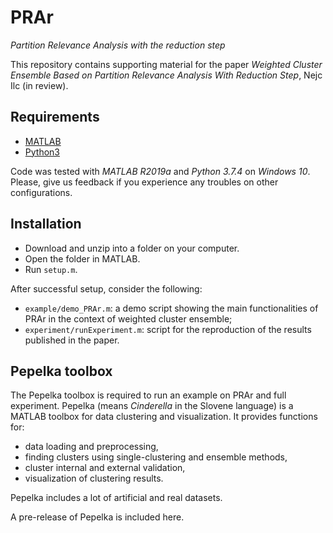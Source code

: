 # PRAr
_Partition Relevance Analysis with the reduction step_

This repository contains supporting material for the paper 
*Weighted Cluster Ensemble Based on Partition Relevance Analysis With Reduction Step*, Nejc Ilc (in review).

## Requirements

- [MATLAB](https://www.mathworks.com/products/matlab.html)
- [Python3](https://www.python.org/downloads/)

Code was tested with *MATLAB R2019a* and *Python 3.7.4* on *Windows 10*. 
Please, give us feedback if you experience any troubles on other configurations.

## Installation

- Download and unzip into a folder on your computer.
- Open the folder in MATLAB.
- Run `setup.m`.

After successful setup, consider the following:
- `example/demo_PRAr.m`: a demo script showing the main functionalities of PRAr in the context of weighted cluster ensemble;
- `experiment/runExperiment.m`: script for the reproduction of the results published in the paper.


## Pepelka toolbox

The Pepelka toolbox is required to run an example on PRAr and full experiment. 
Pepelka (means *Cinderella* in the Slovene language) is a MATLAB toolbox for data clustering and visualization.
It provides functions for: 
- data loading and preprocessing, 
- finding clusters using single-clustering and ensemble methods,
- cluster internal and external validation,
- visualization of clustering results.

Pepelka includes a lot of artificial and real datasets. 

A pre-release of Pepelka is included here.
